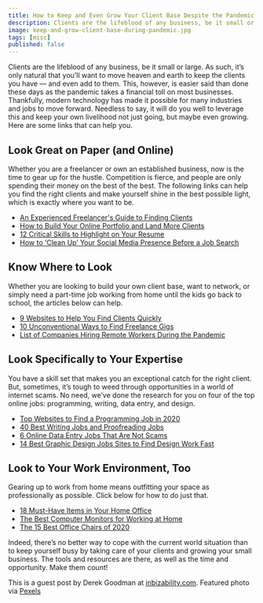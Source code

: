 ```yaml
---
title: How to Keep and Even Grow Your Client Base Despite the Pandemic
description: Clients are the lifeblood of any business, be it small or large. In this post, I'll tell you about how to continue growing your business during the pandemic.
image: keep-and-grow-client-base-during-pandemic.jpg
tags: [misc]
published: false
---
```


Clients are the lifeblood of any business, be it small or large. As such, it’s only natural that you’ll want to move heaven and earth to keep the clients you have — and even add to them. This, however, is easier said than done these days as the pandemic takes a financial toll on most businesses. Thankfully, modern technology has made it possible for many industries and jobs to move forward. Needless to say, it will do you well to leverage this and keep your own livelihood not just going, but maybe even growing. Here are some links that can help you.

## Look Great on Paper (and Online)

Whether you are a freelancer or own an established business, now is the time to gear up for the hustle. Competition is fierce, and people are only spending their money on the best of the best. The following links can help you find the right clients and make yourself shine in the best possible light, which is exactly where you want to be.

- [An Experienced Freelancer's Guide to Finding Clients](https://lifehacker.com/an-experienced-freelancers-guide-to-finding-clients-1610357303)
- [How to Build Your Online Portfolio and Land More Clients](https://www.pagecloud.com/blog/how-to-build-your-online-portfolio)
- [12 Critical Skills to Highlight on Your Resume](https://skillcrush.com/blog/remote-resume/)
- [How to ‘Clean Up’ Your Social Media Presence Before a Job Search](https://www.theladders.com/career-advice/how-to-clean-up-your-social-media-presence-before-a-job-search)

## Know Where to Look

Whether you are looking to build your own client base, want to network, or simply need a part-time job working from home until the kids go back to school, the articles below can help.

- [9 Websites to Help You Find Clients Quickly](https://www.businessinsider.com/websites-to-find-remote-work-freelance-jobs-quickly)
- [10 Unconventional Ways to Find Freelance Gigs](https://medium.com/@chloerbrooks/10-unconventional-ways-to-find-freelance-gigs-5b6d71c28456)
- [List of Companies Hiring Remote Workers During the Pandemic](https://www.cnbc.com/2020/04/06/18-companies-hiring-remote-workers-amid-the-coronavirus-pandemic.html)

<EmailSignup title='Like this post? Join my mailing list!' />

## Look Specifically to Your Expertise

You have a skill set that makes you an exceptional catch for the right client. But, sometimes, it’s tough to weed through opportunities in a world of internet scams. No need, we’ve done the research for you on four of the top online jobs: programming, writing, data entry, and design.

- [Top Websites to Find a Programming Job in 2020](https://dev.to/fredmaiaarantes/top-websites-to-find-a-remote-programming-job-in-2020-4b54)
- [40 Best Writing Jobs and Proofreading Jobs](https://www.adamenfroy.com/freelance-writing-jobs)
- [6 Online Data Entry Jobs That Are Not Scams](https://crowdworknews.com/online-data-entry-jobs/)
- [14 Best Graphic Design Jobs Sites to Find Design Work Fast](https://www.sidehustlenation.com/remote-graphic-design-jobs/)

## Look to Your Work Environment, Too

Gearing up to work from home means outfitting your space as professionally as possible. Click below for how to do just that.

- [18 Must-Have Items in Your Home Office](https://www.developgoodhabits.com/home-office-setup/)
- [The Best Computer Monitors for Working at Home](https://watchdogreviews.com/best-computer-monitors/)
- [The 15 Best Office Chairs of 2020](https://gearpatrol.com/2020/01/29/best-office-chairs/)

Indeed, there’s no better way to cope with the current world situation than to keep yourself busy by taking care of your clients and growing your small business. The tools and resources are there, as well as the time and opportunity. Make them count!

This is a guest post by Derek Goodman at [inbizability.com](https://www.inbizability.com/). Featured photo via [Pexels](https://www.pexels.com/photo/shallow-focus-photo-of-woman-using-smartphone-3803219/)
